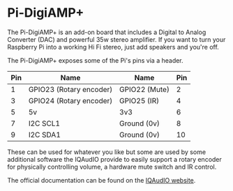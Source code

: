<!--
---
class: board
type: multi
name: "Pi-DigiAMP+"
manufacturer: IQAudIO
description: A combined DAC and 35w amplifier board.
url: http://www.iqaudio.co.uk/home/9-pi-digiamp-0712411999650.html
formfactor: 'HAT'
pincount: 40
eeprom: yes
pin:
  '3':
    name: I2C
  '5':
    name: I2C
  '15':
    name: GEN3
  '27':
    name: ID_SD (HAT)
  '35':
    name: I2S
  '12':
    name: I2S (CLK)
  '28':
    name: HAT
  '38':
    name: I2S (DIN)
  '40':
    name: I2S
-->

# Pi-DigiAMP+

The Pi-DigiAMP+ is an add-on board that includes a Digital to Analog Converter (DAC) and powerful 35w stereo amplifier. If you want to turn your Raspberry Pi into a working Hi Fi stereo, just add speakers and you're off.

The Pi-DigiAMP+ exposes some of the Pi's pins via a header.

Pin | Name | Name | Pin
--- | --- | --- | ---
1 | GPIO23 (Rotary encoder) | GPIO22 (Mute) | 2
3 | GPIO24 (Rotary encoder) | GPIO25 (IR)   | 4
5 | 5v                      | 3v3           | 6
7 | I2C SCL1                | Ground (0v)   | 8
9 | I2C SDA1                | Ground (0v)   | 10


These can be used for whatever you like but some are used by some additional software the IQAudIO provide to easily support a rotary encoder for physically controlling volume, a hardware mute switch and IR control.

The official documentation can be found on the [IQAudIO website](http://www.iqaudio.com/downloads/IQaudIO.pdf).